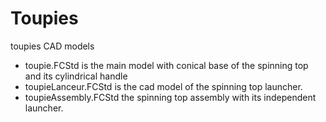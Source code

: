 # Toupies
toupies CAD models 

* toupie.FCStd is the main model with conical base of the spinning top and its cylindrical handle  
* toupieLanceur.FCStd is the cad model of the spinning top launcher.
* toupieAssembly.FCStd the spinning top assembly with its independent launcher.
